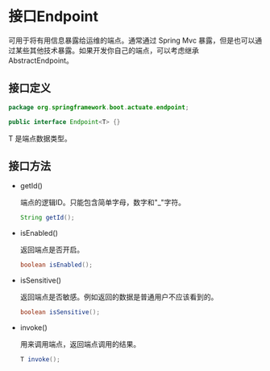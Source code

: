 # 接口Endpoint

可用于将有用信息暴露给运维的端点。通常通过 Spring Mvc 暴露，但是也可以通过某些其他技术暴露。如果开发你自己的端点，可以考虑继承 AbstractEndpoint。

## 接口定义

```java
package org.springframework.boot.actuate.endpoint;

public interface Endpoint<T> {}
```

T 是端点数据类型。

## 接口方法

- getId()

	端点的逻辑ID。只能包含简单字母，数字和"_"字符。

	```java
    String getId();
    ```

- isEnabled()

	返回端点是否开启。

	```java
    boolean isEnabled();
    ```

- isSensitive()

	返回端点是否敏感。例如返回的数据是普通用户不应该看到的。

	```java
    boolean isSensitive();
    ```

- invoke()

	用来调用端点，返回端点调用的结果。

	```java
    T invoke();
    ```